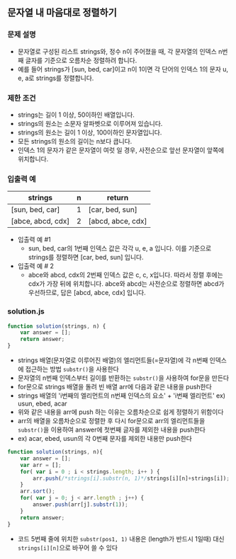 ## 문자열 내 마음대로 정렬하기

### 문제 설명
- 문자열로 구성된 리스트 strings와, 정수 n이 주어졌을 때, 각 문자열의 인덱스 n번째 글자를 기준으로 오름차순 정렬하려 합니다. 
- 예를 들어 strings가 [sun, bed, car]이고 n이 1이면 각 단어의 인덱스 1의 문자 u, e, a로 strings를 정렬합니다.

### 제한 조건
- strings는 길이 1 이상, 50이하인 배열입니다.
- strings의 원소는 소문자 알파벳으로 이루어져 있습니다.
- strings의 원소는 길이 1 이상, 100이하인 문자열입니다.
- 모든 strings의 원소의 길이는 n보다 큽니다.
- 인덱스 1의 문자가 같은 문자열이 여럿 일 경우, 사전순으로 앞선 문자열이 앞쪽에 위치합니다.

### 입출력 예
strings	|n	|return
|-------|------|--------|
[sun, bed, car]	|1|[car, bed, sun]
[abce, abcd, cdx]|2|[abcd, abce, cdx]

- 입출력 예 #1
    - sun, bed, car의 1번째 인덱스 값은 각각 u, e, a 입니다. 이를 기준으로 strings를 정렬하면 [car, bed, sun] 입니다.
- 입출력 예 # 2
    - abce와 abcd, cdx의 2번째 인덱스 값은 c, c, x입니다. 따라서 정렬 후에는 cdx가 가장 뒤에 위치합니다. abce와 abcd는 사전순으로 정렬하면 abcd가 우선하므로, 답은 [abcd, abce, cdx] 입니다.

### solution.js
```javascript
function solution(strings, n) {
    var answer = [];
    return answer;
}
```
- strings 배열(문자열로 이루어진 배열)의 엘리먼트들(=문자열)에 각 n번째 인덱스에 접근하는 방법 `substr()`을 사용한다
- 문자열의 n번째 인덱스부터 길이를 반환하는 `substr()`을 사용하여 for문을 만든다
- for문으로 strings 배열을 돌려 빈 배열 arr에 다음과 같은 내용을 push한다
- strings 배열의 'i번째의 엘리먼트의 n번째 인덱스의 요소' + 'i번째 엘리먼트' ex) usun, ebed, acar
- 위와 같은 내용을 arr에 push 하는 이유는 오름차순으로 쉽게 정렬하기 위함이다
- arr의 배열을 오름차순으로 정렬한 후 다시 for문으로 arr의 엘리먼트들을 `substr()`을 이용하여 answer에 첫번째 글자를 제외한 내용을 push한다
- ex) acar, ebed, usun의 각 0번째 문자를 제외한 내용만 push한다

```javascript
function solution(strings, n){
    var answer = [];
    var arr = [];
    for( var i = 0 ; i < strings.length; i++ ) {
        arr.push(/*strings[i].substr(n, 1)*/strings[i][n]+strings[i]);
    }
    arr.sort();
    for( var j = 0; j < arr.length ; j++) {
        answer.push(arr[j].substr(1));
    }
    return answer;
}
```

- 코드 5번째 줄에 위치한 `substr(pos1, 1)` 내용은 (length가 반드시 1일때) 대신 `strings[i][n]`으로 바꾸어 쓸 수 있다